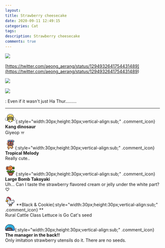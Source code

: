 ```yaml
---
layout: 
title: Strawberry cheesecake
date: 2020-09-11 12:49:15
categories: Cat
tags: 
description: Strawberry cheesecake
comments: true
---
```


![](https://blog.kakaocdn.net/dn/cHSuC7/btqH3xBHrmD/ER7nBYlSg1EJ3Bl0PmKdF1/img.png)

[https://twitter.com/aeong_aerang/status/1294932641754431489](<https://twitter.com/aeong_aerang/status/1294932641754431489>)

![](https://blog.kakaocdn.net/dn/652PA/btqH2cYUdqu/OK7jQCcWXTLeVAJRokQLEK/img.png)

![](https://blog.kakaocdn.net/dn/cKv97r/btqH2cR5Lkt/ce3iqwGBg11ywKYNM0r3iK/img.png)

: Even if it wasn't just Ha Thur.........

* * *

![comment](/assets/character/bee.png){:style="width:30px;height:30px;vertical-align:sub;" .comment_icon} **Kang dinosaur**  
Giyeop ㅠ   
  
![comment](/assets/character/mask.png){:style="width:30px;height:30px;vertical-align:sub;" .comment_icon} **Tropical Melody**  
Really cute..   
  
![comment](/assets/character/plant.png){:style="width:30px;height:30px;vertical-align:sub;" .comment_icon} **Large Bomb Takoyaki**  
Uh... Can I taste the strawberry flavored cream or jelly under the white part?♡   
  
![comment](/assets/character/chicken.png) **Black & Cookie{:style="width:30px;height:30px;vertical-align:sub;" .comment_icon} **  
Rural Cattle Class Lettuce is Go Cat's seed   
  
![comment](/assets/character/turtle.png){:style="width:30px;height:30px;vertical-align:sub;" .comment_icon} **The manager in the back!!**  
Only imitation strawberry utensils do it. There are no seeds.  
  

